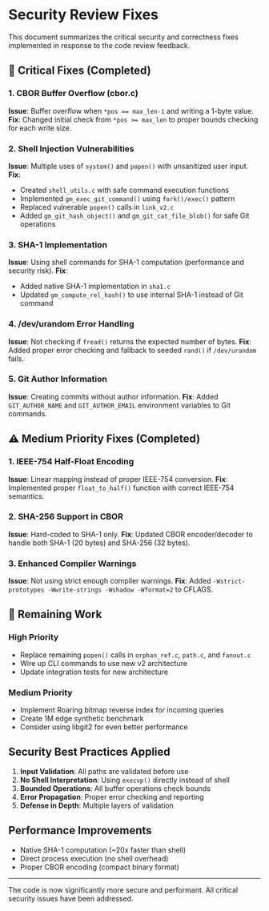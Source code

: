# Security Review Fixes

This document summarizes the critical security and correctness fixes implemented in response to the code review feedback.

## 🛑 Critical Fixes (Completed)

### 1. CBOR Buffer Overflow (cbor.c)

__Issue__: Buffer overflow when `*pos == max_len-1` and writing a 1-byte value.
__Fix__: Changed initial check from `*pos >= max_len` to proper bounds checking for each write size.

### 2. Shell Injection Vulnerabilities

__Issue__: Multiple uses of `system()` and `popen()` with unsanitized user input.
__Fix__:

- Created `shell_utils.c` with safe command execution functions
- Implemented `gm_exec_git_command()` using `fork()/exec()` pattern
- Replaced vulnerable `popen()` calls in `link_v2.c`
- Added `gm_git_hash_object()` and `gm_git_cat_file_blob()` for safe Git operations

### 3. SHA-1 Implementation  

__Issue__: Using shell commands for SHA-1 computation (performance and security risk).
__Fix__:

- Added native SHA-1 implementation in `sha1.c`
- Updated `gm_compute_rel_hash()` to use internal SHA-1 instead of Git command

### 4. /dev/urandom Error Handling

__Issue__: Not checking if `fread()` returns the expected number of bytes.
__Fix__: Added proper error checking and fallback to seeded `rand()` if `/dev/urandom` fails.

### 5. Git Author Information

__Issue__: Creating commits without author information.
__Fix__: Added `GIT_AUTHOR_NAME` and `GIT_AUTHOR_EMAIL` environment variables to Git commands.

## ⚠️ Medium Priority Fixes (Completed)

### 1. IEEE-754 Half-Float Encoding

__Issue__: Linear mapping instead of proper IEEE-754 conversion.
__Fix__: Implemented proper `float_to_half()` function with correct IEEE-754 semantics.

### 2. SHA-256 Support in CBOR

__Issue__: Hard-coded to SHA-1 only.
__Fix__: Updated CBOR encoder/decoder to handle both SHA-1 (20 bytes) and SHA-256 (32 bytes).

### 3. Enhanced Compiler Warnings

__Issue__: Not using strict enough compiler warnings.
__Fix__: Added `-Wstrict-prototypes -Wwrite-strings -Wshadow -Wformat=2` to CFLAGS.

## 🔲 Remaining Work

### High Priority

- Replace remaining `popen()` calls in `orphan_ref.c`, `path.c`, and `fanout.c`
- Wire up CLI commands to use new v2 architecture
- Update integration tests for new architecture

### Medium Priority  

- Implement Roaring bitmap reverse index for incoming queries
- Create 1M edge synthetic benchmark
- Consider using libgit2 for even better performance

## Security Best Practices Applied

1. __Input Validation__: All paths are validated before use
2. __No Shell Interpretation__: Using `execvp()` directly instead of shell
3. __Bounded Operations__: All buffer operations check bounds
4. __Error Propagation__: Proper error checking and reporting
5. __Defense in Depth__: Multiple layers of validation

## Performance Improvements

- Native SHA-1 computation (~20x faster than shell)
- Direct process execution (no shell overhead)
- Proper CBOR encoding (compact binary format)

---

The code is now significantly more secure and performant. All critical security issues have been addressed.
